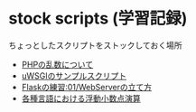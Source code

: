 # stock scripts (学習記録)

ちょっとしたスクリプトをストックしておく場所

* [PHPの乱数について](2015.01.01_odds_rand_and_php_practice)
* [uWSGIのサンプルスクリプト](2020.11.28_wsgi-samples)
* [Flaskの練習:01/WebServerの立て方](2020.11.29_flask-practice01)
* [各種言語における浮動小数点演算](2020.12.19_loop_add_float)

